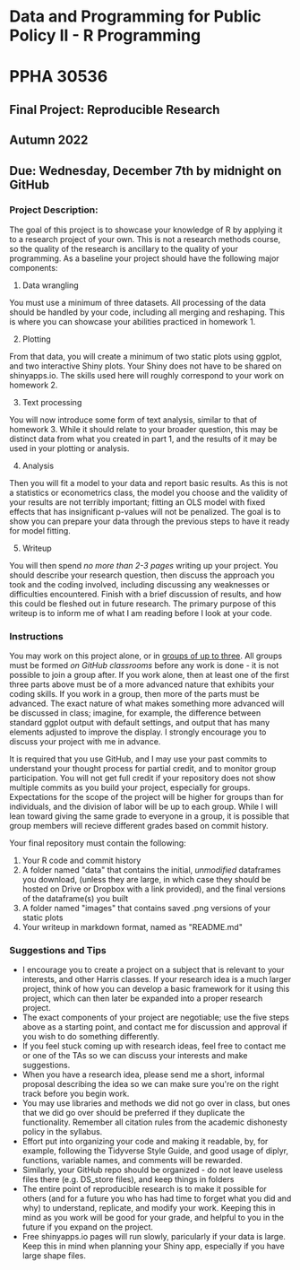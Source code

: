 # Data and Programming for Public Policy II - R Programming
# PPHA 30536


## Final Project: Reproducible Research
## Autumn 2022


## Due: Wednesday, December 7th by midnight on GitHub

### Project Description:
The goal of this project is to showcase your knowledge of R by applying it to a research project of your own.  This is not a research methods course, so the quality of the
research is ancillary to the quality of your programming.  As a baseline your project should have the following major components:

  1. Data wrangling
  
You must use a minimum of three datasets.  All processing of the data should be handled by your code, including all merging and reshaping.  This is where you can showcase your abilities practiced in homework 1.

  2. Plotting
  
From that data, you will create a minimum of two static plots using ggplot, and two interactive Shiny plots.  Your Shiny does not have to be shared on shinyapps.io.  The skills used here will roughly correspond to your work on homework 2.

  3. Text processing

You will now introduce some form of text analysis, similar to that of homework 3.  While it should relate to your broader question, this may be distinct data from what you created in part 1, and the results of it may be used in your plotting or analysis.

  4. Analysis
  
Then you will fit a model to your data and report basic results.  As this is not a statistics or econometrics class, the model you choose and the validity of your results are not terribly important; fitting an OLS model with fixed effects that has insignificant p-values will not be penalized.  The goal is to show you can prepare your data through the previous steps to have it ready for model fitting.

  5. Writeup
  
You will then spend *no more than 2-3 pages* writing up your project.  You should describe your research question, then discuss the approach you took and the coding involved, including discussing any weaknesses or difficulties encountered.  Finish with a brief discussion of results, and how this could be fleshed out in future research.  The primary purpose of this writeup is to inform me of what I am reading before I look at your code.

### Instructions
You may work on this project alone, or in [groups of up to three](https://github.blog/2018-03-06-how-to-use-group-assignments-in-github-classroom/).  All groups must be formed *on GitHub classrooms* before any work is done - it is not possible to join a group after.  If you work alone, then at least one of the first three parts above must be of a more advanced nature that exhibits your coding skills.  If you work in a group, then more of the parts must be advanced.  The exact nature of what makes something more advanced will be discussed in class; imagine, for example, the difference between standard ggplot output with default settings, and output that has many elements adjusted to improve the display.  I strongly encourage you to discuss your project with me in advance.

It is required that you use GitHub, and I may use your past commits to understand your thought process for partial credit, and to monitor group participation.  You will not get full credit if your repository does not show multiple commits as you build your project, especially for groups.  Expectations for the scope of the project will be higher for groups than for individuals, and the division of labor will be up to each group.  While I will lean toward giving the same grade to everyone in a group, it is possible that group members will recieve different grades based on commit history.

Your final repository must contain the following: 
1. Your R code and commit history
2. A folder named "data" that contains the initial, *unmodified* dataframes you download, (unless they are large, in which case they should be hosted on Drive or Dropbox with a link provided), and the final versions of the dataframe(s) you built
4. A folder named "images" that contains saved .png versions of your static plots
6. Your writeup in markdown format, named as "README.md"

### Suggestions and Tips
 * I encourage you to create a project on a subject that is relevant to your interests, and other Harris classes.  If your research idea is a much larger project, think of how you can develop a basic framework for it using this project, which can then later be expanded into a proper research project.
 * The exact components of your project are negotiable; use the five steps above as a starting point, and contact me for discussion and approval if you wish to do something differently.
 * If you feel stuck coming up with research ideas, feel free to contact me or one of the TAs so we can discuss your interests and make suggestions.
 * When you have a research idea, please send me a short, informal proposal describing the idea so we can make sure you're on the right track before you begin work.
 * You may use libraries and methods we did not go over in class, but ones that we did go over should be preferred if they duplicate the functionality.  Remember all citation rules from the academic dishonesty policy in the syllabus.
 * Effort put into organizing your code and making it readable, by, for example, following the Tidyverse Style Guide, and good usage of diplyr, functions, variable names, and comments will be rewarded.
 * Similarly, your GitHub repo should be organized - do not leave useless files there (e.g. DS_store files), and keep things in folders
 * The entire point of reproducible research is to make it possible for others (and for a future you who has had time to forget what you did and why) to understand, replicate, and modify your work.  Keeping this in mind as you work will be good for your grade, and helpful to you in the future if you expand on the project.
 * Free shinyapps.io pages will run slowly, paricularly if your data is large.  Keep this in mind when planning your Shiny app, especially if you have large shape files.
